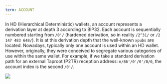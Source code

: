 ```yaml
---
term: ACCOUNT
---
```


In HD (Hierarchical Deterministic) wallets, an account represents a derivation layer at depth 3 according to BIP32. Each account is sequentially numbered starting from `/0'/` (hardened derivation, so in reality `/2^31/` or `/2 147 483 648/`). It is at this derivation depth that the well-known `xpubs` are located. Nowadays, typically only one account is used within an HD wallet. However, originally, they were conceived to segregate various categories of use within the same wallet. For example, if we take a standard derivation path for an external Taproot (P2TR) reception address: `m/86'/0'/0'/0/0`, the account index is the second `/0'/`.

![](../../dictionnaire/assets/17.png)

